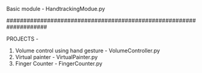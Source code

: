 Basic module - HandtrackingModue.py

####################################################################

PROJECTS -
1. Volume control using hand gesture - VolumeController.py
2. Virtual painter - VirtualPainter.py
3. Finger Counter - FingerCounter.py
